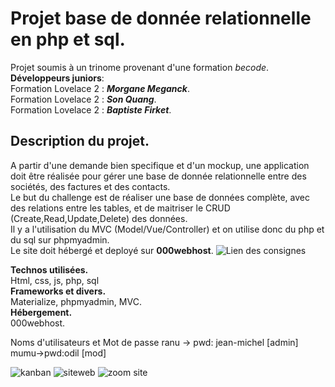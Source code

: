 Projet base de donnée relationnelle en php et sql.
==================================
Projet soumis à un trinome provenant d'une formation _becode_.
<br/>**Développeurs juniors**:
<br/>Formation Lovelace 2 : **_Morgane Meganck_**.
<br/>Formation Lovelace 2 : **_Son Quang_**.
<br/>Formation Lovelace 2 : **_Baptiste Firket_**.

Description du projet.
----------------------
A partir d'une demande bien specifique et d'un mockup, une application doit être réalisée pour gérer une base de donnée relationnelle entre des sociétés, des factures et des contacts.
<br/>Le but du challenge est de réaliser une base de données complète, avec des relations entre les tables, et de maitriser le CRUD (Create,Read,Update,Delete) des données.
<br/>Il y a l'utilisation du MVC (Model/Vue/Controller) et on utilise donc du php et du sql sur phpmyadmin.
<br/>Le site doit hébergé et deployé sur **000webhost**.
![Lien des consignes](https://github.com/becodeorg/lovelace-2/tree/master/Projects/COGIPapp)

**Technos utilisées.**
<br/>Html, css, js, php, sql
<br/>**Frameworks et divers.**
<br/>Materialize, phpmyadmin, MVC.
<br/>**Hébergement.**
<br/>000webhost.

Noms d'utilisateurs et Mot de passe 
ranu -> pwd: jean-michel [admin]
mumu->pwd:odil [mod]

![kanban](/assets/images/kanban.png)
![siteweb](/assets/images/siteinter.png)
![zoom site](/assets/images/zoomsite.png)
